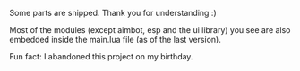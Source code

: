 Some parts are snipped. Thank you for understanding :)

Most of the modules (except aimbot, esp and the ui library) you see are also embedded inside the main.lua file (as of the last version).

Fun fact: I abandoned this project on my birthday.
